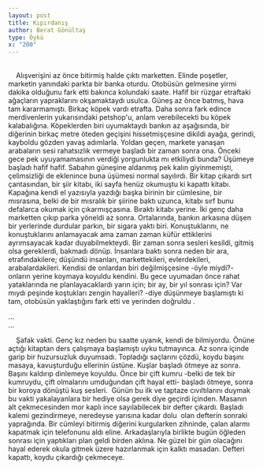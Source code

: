 ```yaml
---
layout: post
title: Kıpırdanış
author: Berat Gönültaş
type: Öykü
x: "200"
---
```

<br/>
&nbsp;&nbsp;&nbsp;&nbsp;Alışverişini az önce bitirmiş halde çıktı marketten. Elinde poşetler, marketin yanındaki parkta bir banka oturdu. Otobüsün gelmesine yirmi dakika olduğunu fark etti bakınca kolundaki saate. Hafif bir rüzgar etraftaki ağaçların yapraklarını okşamaktaydı usulca. Güneş az önce batmış, hava tam kararmamıştı. Birkaç köpek vardı etrafta. Daha sonra fark edince merdivenlerin yukarısındaki petshop'u, anlam verebilecekti bu köpek kalabalığına. Köpeklerden biri uyumaktaydı bankın az aşağısında, bir diğerinin birkaç metre öteden geçişini hissetmişçesine dikildi ayağa, gerindi, kayboldu gözden yavaş adımlarla. Yoldan geçen, markete yanaşan arabaların sesi rahatsızlık vermeye başladı bir zaman sonra ona. Önceki gece pek uyuyamamasının verdiği yorgunlukta mı etkiliydi bunda? Üşümeye başladı hafif hafif. Sabahın güneşine aldanmış pek kalın giyinmemişti, çelimsizliği de eklenince buna üşümesi normal sayılırdı. Bir kitap çıkardı sırt çantasından, bir şiir kitabı, iki sayfa henüz okumuştu ki kapattı kitabı. Kapağına kendi el yazısıyla yazdığı başka birinin bir cümlesine, bir mısrasına, belki de bir mısralık bir şiirine baktı uzunca, kitabı sırf bunu defalarca okumak için çıkarmışçasına. Bıraktı kitabı yerine. İki genç daha marketten çıkıp parka yöneldi az sonra. Ortalarında, bankın arkasına düşen bir yerlerinde durdular parkın, bir sigara yaktı biri. Konuştuklarını, ne konuştuklarını anlamayacak ama zaman zaman küfür ettiklerini ayrımsayacak kadar duyabilmekteydi. Bir zaman sonra sesleri kesildi, gitmiş olsa gereklerdi, bakmadı dönüp. İnsanlara baktı sonra neden bir ara, etrafındakilere; düşündü insanları, markettekileri, evlerdekileri, arabalardakileri. Kendisi de onlardan biri değilmişçesine -öyle miydi?- onların yerine koymaya koyuldu kendini. Bu gece uyumadan önce rahat yataklarında ne planlayacaklardı yarın için; bir ay, bir yıl sonrası için?  Var mıydı peşinde koştukları zengin hayalleri? -diye düşünmeye başlamıştı ki tam, otobüsün yaklaştığını fark etti ve yerinden doğruldu .

...  
...

&nbsp;&nbsp;&nbsp;&nbsp;Şafak vakti. Genç kız neden bu saatte uyanık, kendi de bilmiyordu. Önüne açtığı kitaptan ders çalışmaya başlamıştı uyku tutmayınca. Az sonra içinde garip bir huzursuzluk duyumsadı. Topladığı saçlarını çözdü, koydu başını masaya, kavuşturduğu ellerinin üstüne. Kuşlar başladı ötmeye az sonra. Başını kaldırıp dinlemeye koyuldu. Önce bir çift kumru -belki de tek bir kumruydu, çift olmalarını umduğundan çift hayal etti- başladı ötmeye, sonra bir koroya dönüştü kuş sesleri.  Günün bu ilk ve taptaze cıvıltılarını duymak bu vakti yakalayanlara bir hediye olsa gerek diye geçirdi içinden. Masanın alt çekmecesinden mor kaplı ince sayılabilecek bir defter çıkardı. Başladı kalemi gezindirmeye, neredeyse yarısına kadar dolu  olan defterin sonraki yaprağında. Bir cümleyi bitirmiş diğerini kurgularken zihninde, çalan alarmı kapatmak için telefonunu aldı eline. Arkadaşlarıyla birlikte bugün öğleden sonrası için yaptıkları plan geldi birden aklına. Ne güzel bir gün olacağını hayal ederek okula gitmek üzere hazırlanmak için kalktı masadan. Defteri kapattı, koydu çıkardığı çekmeceye.
